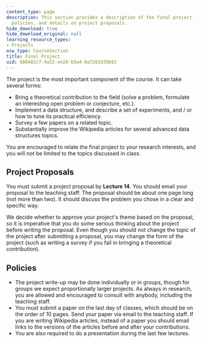 ```yaml
---
content_type: page
description: This section provides a description of the final project for the course,
  policies, and details on project proposals.
hide_download: true
hide_download_original: null
learning_resource_types:
- Projects
ocw_type: CourseSection
title: Final Project
uid: 688482c7-4a32-ee28-b5a4-8a7265d39b83
---
```


The project is the most important component of the course. It can take several forms:

*   Bring a theoretical contribution to the field (solve a problem, formulate an interesting open problem or conjecture, etc.).
*   Implement a data structure, and describe a set of experiments, and / or how to tune its practical efficiency.
*   Survey a few papers on a related topic.
*   Substantially improve the Wikipedia articles for several advanced data structures topics.

You are encouraged to relate the final project to your research interests, and you will not be limited to the topics discussed in class.

Project Proposals
-----------------

You must submit a project proposal by **Lecture 14**. You should email your proposal to the teaching staff. The proposal should be about one page long (not more than two). It should discuss the problem you chose in a clear and specific way.

We decide whether to approve your project's theme based on the proposal, so it is imperative that you do some serious thinking about the project before writing the proposal. Even though you should not change the topic of the project after submitting a proposal, you may change the form of the project (such as writing a survey if you fail in bringing a theoretical contribution).

Policies
--------

*   The project write-up may be done individually or in groups, though for groups we expect proportionally larger projects. As always in research, you are allowed and encouraged to consult with anybody, including the teaching staff.
*   You must submit a paper on the last day of classes, which should be on the order of 10 pages. Send your paper via email to the teaching staff. If you are writing Wikipedia articles, instead of a paper you should email links to the versions of the articles before and after your contributions.
*   You are also required to do a presentation during the last few lectures.